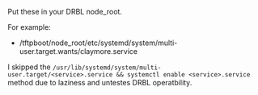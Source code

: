 Put these in your DRBL node_root.

For example:
* /tftpboot/node_root/etc/systemd/system/multi-user.target.wants/claymore.service


I skipped the ``` /usr/lib/systemd/system/multi-user.target/<service>.service && systemctl enable <service>.service ``` method due to laziness and untestes DRBL operatbility.
